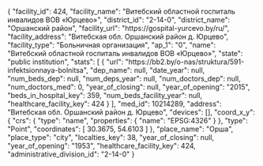 {
    "facility_id": 424,
    "facility_name": "Витебский областной госпиталь инвалидов ВОВ «Юрцево»",
    "district_id": "2-14-0",
    "district_name": "Оршанский район",
    "facility_url": "https:\/\/gospital-yurcevo.by\/ru\/",
    "facility_address": "Витебская обл. Оршанский район д. Юрцево",
    "facility_type": "Больничная организация",
    "ap_1": "0",
    "name": "Витебский областной госпиталь инвалидов ВОВ «Юрцево»",
    "state": "public institution",
    "stats": [
        {
            "url": "https:\/\/bb2.by\/o-nas\/struktura\/591-infektsionnaya-bolnitsa",
            "dep_name": null,
            "date_year": null,
            "num_beds_dep": null,
            "num_deps_year": null,
            "num_doctors_dep": null,
            "num_doctors_med": 0,
            "year_of_closing": null,
            "year_of_opening": "2015",
            "beds_in_hospital_key": 359,
            "num_beds_facility_year": null,
            "healthcare_facility_key": 424
        }
    ],
    "med_id": 10214289,
    "address": "Витебская обл. Оршанский район д. Юрцево",
    "devices": [],
    "coord_x_y": {
        "crs": {
            "type": "name",
            "properties": {
                "name": "EPSG:4326"
            }
        },
        "type": "Point",
        "coordinates": [
            30.3675,
            54.6103
        ]
    },
    "place_name": "Орша",
    "place_type": "city",
    "localties_key": 38,
    "year_of_closing": null,
    "year_of_opening": "1953",
    "healthcare_facility_key": 424,
    "administrative_division_id": "2-14-0"
}